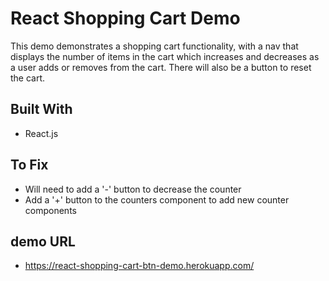 # React Shopping Cart Demo

This demo demonstrates a shopping cart functionality, with a nav that displays the number of items in the cart which increases and decreases as a user adds or removes from the cart.  There will also be a button to reset the cart.

## Built With

* React.js

## To Fix

* Will need to add a '-' button to decrease the counter
* Add a '+' button to the counters component to add new counter components

## demo URL

* https://react-shopping-cart-btn-demo.herokuapp.com/
